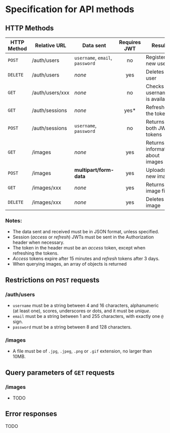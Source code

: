 # Specification for API methods

## HTTP Methods

| HTTP Method | Relative URL    | Data sent                       | Requires JWT | Result                           | Data received                                |
| ----------- | --------------- | ------------------------------- | :----------: | -------------------------------- | -------------------------------------------- |
| `POST`      | /auth/users     | `username`, `email`, `password` |      no      | Registers a new user             | `user_id`                                    |
| `DELETE`    | /auth/users     | _none_                          |     yes      | Deletes a user                   | _none_                                       |
| `GET`       | /auth/users/xxx | _none_                          |      no      | Checks if username is available  | `available`                                  |
| `GET`       | /auth/sessions  | _none_                          |     yes*     | Refreshes the tokens             | `access_token`, `refresh_token`              |
| `POST`      | /auth/sessions  | `username`, `password`          |      no      | Returns both JWT tokens          | `access_token`, `refresh_token`              |
| `GET`       | /images         | _none_                          |     yes      | Returns information about images | [`uploader`, `url`, `date`, `title`, `size`] |
| `POST`      | /images         | **multipart/form-data**         |     yes      | Uploads a new image              | `image_id`                                   |
| `GET`       | /images/xxx     | _none_                          |     yes      | Returns an image file            | **image/[jpg, png, gif]**                    |
| `DELETE`    | /images/xxx     | _none_                          |     yes      | Deletes an image                 | _none_                                       |


### Notes:
* The data sent and received must be in JSON format, unless specified.
* Session (*access* or *refresh*) JWTs must be sent in the Authorization header when necessary.
* The token in the header must be an *access* token, except when refreshing the tokens.
* *Access* tokens expire after 15 minutes and *refresh* tokens after 3 days.
* When querying images, an array of objects is returned

## Restrictions on `POST` requests

### /auth/users
* `username` must be a string between 4 and 16 characters, alphanumeric (at least one), scores, underscores or dots, and it must be *unique*.
* `email` must be a string between 1 and 255 characters, with exactly one `@` sign.
* `password` must be a string between 8 and 128 characters.

### /images
* A file must be of `.jpg`, `.jpeg`, `.png` or `.gif` extension, no larger than 10MB.

## Query parameters of `GET` requests

### /images
* TODO

## Error responses
TODO
